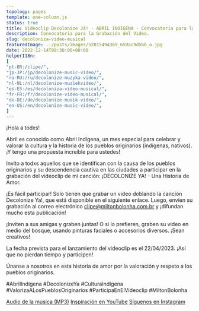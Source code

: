 ```yaml
---
topology: pages
template: one-column.js
status: true
title: Videoclip Decolonize Já! - ABRIL INDÍGENA - Convocatoria para la Grabación del Video
description: Convocatoria para la Grabación del Video.
slug: decoloniza-video-musical
featuredImage: ../posts/images/52015494369_659ac9d5bb_o.jpg
date: 2022-12-14T08:30:00+00:00
helperI18n:
[
"pt-BR:/clipe/",
"jp-JP:/jp/decolonize-music-video/",
"ru-RU:/ru/decolonize-muzyka-video/",
"nl-NL:/nl/decolonize-muziekvideo/",
"es-ES:/es/decoloniza-video-musical/",
"fr-FR:/fr/decolonize-video-musical/",
"de-DE:/de/decolonize-musik-video/",
"en-US:/en/decolonize-music-video/",
]
---
```


¡Hola a todxs!

Abril es conocido como Abril Indígena, un mes especial para celebrar y valorar la cultura y la historia de los pueblos originarios (indígenas, nativos). ¡Y tengo una propuesta increíble para ustedes!

Invito a todxs aquellos que se identifican con la causa de los pueblos originarios y su descendencia cautiva en las ciudades a participar en la grabación del videoclip de mi canción: ¡DECOLONIZE YA! - Una Historia de Amor.

¡Es fácil participar! Solo tienen que grabar un video doblando la canción Decolonize Ya!, que está disponible en el siguiente enlace. Luego, envíen su grabación al correo electrónico clipe@miltonbolonha.com.br y ¡difundan mucho esta publicación!

¡Inviten a sus amigas y graben juntas! O si lo prefieren, graben su video en medio del bosque, usando pinturas faciales o accesorios diversos. ¡Sean creativos!

La fecha prevista para el lanzamiento del videoclip es el 22/04/2023. ¡Así que no pierdan tiempo y participen!

Únanse a nosotros en esta historia de amor por la valoración y respeto a los pueblos originarios.

#AbrilIndígena #DecolonizeYa #CulturaIndígena #ValorizaALosPueblosOriginarios #ParticipaEnElVideoclip #MiltonBolonha

[Audio de la música (MP3)](https://miltonbolonha.com.br)
[Inspiración en YouTube](https://miltonbolonha.com.br)
[Síguenos en Instagram](https://miltonbolonha.com.br)
